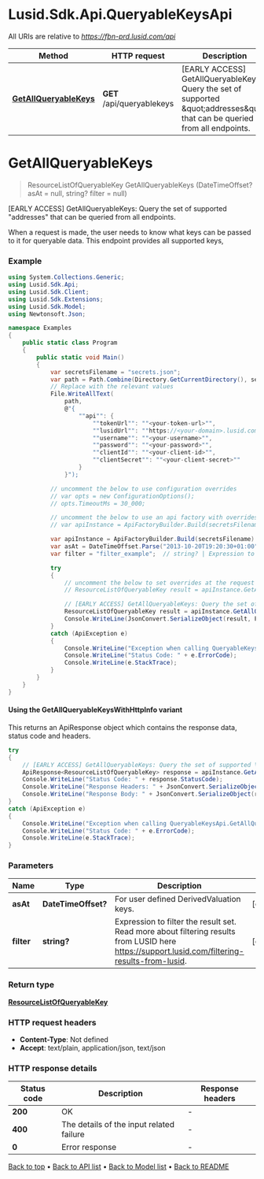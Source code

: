 # Lusid.Sdk.Api.QueryableKeysApi

All URIs are relative to *https://fbn-prd.lusid.com/api*

| Method | HTTP request | Description |
|--------|--------------|-------------|
| [**GetAllQueryableKeys**](QueryableKeysApi.md#getallqueryablekeys) | **GET** /api/queryablekeys | [EARLY ACCESS] GetAllQueryableKeys: Query the set of supported \&quot;addresses\&quot; that can be queried from all endpoints. |

<a id="getallqueryablekeys"></a>
# **GetAllQueryableKeys**
> ResourceListOfQueryableKey GetAllQueryableKeys (DateTimeOffset? asAt = null, string? filter = null)

[EARLY ACCESS] GetAllQueryableKeys: Query the set of supported \"addresses\" that can be queried from all endpoints.

When a request is made, the user needs to know what keys can be passed to it for queryable data. This endpoint provides all supported keys,

### Example
```csharp
using System.Collections.Generic;
using Lusid.Sdk.Api;
using Lusid.Sdk.Client;
using Lusid.Sdk.Extensions;
using Lusid.Sdk.Model;
using Newtonsoft.Json;

namespace Examples
{
    public static class Program
    {
        public static void Main()
        {
            var secretsFilename = "secrets.json";
            var path = Path.Combine(Directory.GetCurrentDirectory(), secretsFilename);
            // Replace with the relevant values
            File.WriteAllText(
                path, 
                @"{
                    ""api"": {
                        ""tokenUrl"": ""<your-token-url>"",
                        ""lusidUrl"": ""https://<your-domain>.lusid.com/api"",
                        ""username"": ""<your-username>"",
                        ""password"": ""<your-password>"",
                        ""clientId"": ""<your-client-id>"",
                        ""clientSecret"": ""<your-client-secret>""
                    }
                }");

            // uncomment the below to use configuration overrides
            // var opts = new ConfigurationOptions();
            // opts.TimeoutMs = 30_000;

            // uncomment the below to use an api factory with overrides
            // var apiInstance = ApiFactoryBuilder.Build(secretsFilename, opts: opts).Api<QueryableKeysApi>();

            var apiInstance = ApiFactoryBuilder.Build(secretsFilename).Api<QueryableKeysApi>();
            var asAt = DateTimeOffset.Parse("2013-10-20T19:20:30+01:00");  // DateTimeOffset? | For user defined DerivedValuation keys. (optional) 
            var filter = "filter_example";  // string? | Expression to filter the result set.             Read more about filtering results from LUSID here https://support.lusid.com/filtering-results-from-lusid. (optional) 

            try
            {
                // uncomment the below to set overrides at the request level
                // ResourceListOfQueryableKey result = apiInstance.GetAllQueryableKeys(asAt, filter, opts: opts);

                // [EARLY ACCESS] GetAllQueryableKeys: Query the set of supported \"addresses\" that can be queried from all endpoints.
                ResourceListOfQueryableKey result = apiInstance.GetAllQueryableKeys(asAt, filter);
                Console.WriteLine(JsonConvert.SerializeObject(result, Formatting.Indented));
            }
            catch (ApiException e)
            {
                Console.WriteLine("Exception when calling QueryableKeysApi.GetAllQueryableKeys: " + e.Message);
                Console.WriteLine("Status Code: " + e.ErrorCode);
                Console.WriteLine(e.StackTrace);
            }
        }
    }
}
```

#### Using the GetAllQueryableKeysWithHttpInfo variant
This returns an ApiResponse object which contains the response data, status code and headers.

```csharp
try
{
    // [EARLY ACCESS] GetAllQueryableKeys: Query the set of supported \"addresses\" that can be queried from all endpoints.
    ApiResponse<ResourceListOfQueryableKey> response = apiInstance.GetAllQueryableKeysWithHttpInfo(asAt, filter);
    Console.WriteLine("Status Code: " + response.StatusCode);
    Console.WriteLine("Response Headers: " + JsonConvert.SerializeObject(response.Headers, Formatting.Indented));
    Console.WriteLine("Response Body: " + JsonConvert.SerializeObject(response.Data, Formatting.Indented));
}
catch (ApiException e)
{
    Console.WriteLine("Exception when calling QueryableKeysApi.GetAllQueryableKeysWithHttpInfo: " + e.Message);
    Console.WriteLine("Status Code: " + e.ErrorCode);
    Console.WriteLine(e.StackTrace);
}
```

### Parameters

| Name | Type | Description | Notes |
|------|------|-------------|-------|
| **asAt** | **DateTimeOffset?** | For user defined DerivedValuation keys. | [optional]  |
| **filter** | **string?** | Expression to filter the result set.             Read more about filtering results from LUSID here https://support.lusid.com/filtering-results-from-lusid. | [optional]  |

### Return type

[**ResourceListOfQueryableKey**](ResourceListOfQueryableKey.md)

### HTTP request headers

 - **Content-Type**: Not defined
 - **Accept**: text/plain, application/json, text/json


### HTTP response details
| Status code | Description | Response headers |
|-------------|-------------|------------------|
| **200** | OK |  -  |
| **400** | The details of the input related failure |  -  |
| **0** | Error response |  -  |

[Back to top](#) &#8226; [Back to API list](../README.md#documentation-for-api-endpoints) &#8226; [Back to Model list](../README.md#documentation-for-models) &#8226; [Back to README](../README.md)

